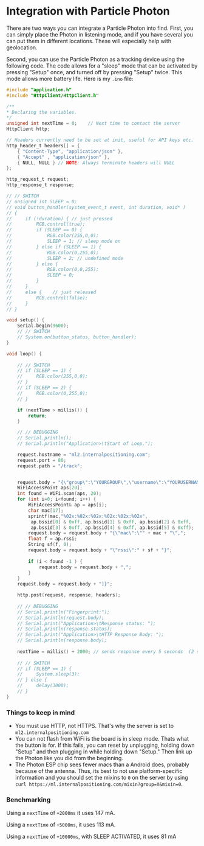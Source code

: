 # Integration with Particle Photon

There are two ways you can integrate a Particle Photon into find. First, you can simply place the Photon in listening mode, and if you have several you can put them in different locations. These will especially help with geolocation.

Second, you can use the Particle Photon as a tracking device using the following code. The code allows for a "sleep" mode that can be activated by pressing "Setup" once, and turned off by pressing "Setup" twice. This mode allows more battery life.
Here is my `.ino` file:

```c
#include "application.h"
#include "HttpClient/HttpClient.h"

/**
* Declaring the variables.
*/
unsigned int nextTime = 0;    // Next time to contact the server
HttpClient http;

// Headers currently need to be set at init, useful for API keys etc.
http_header_t headers[] = {
    { "Content-Type", "application/json" },
    { "Accept" , "application/json" },
    { NULL, NULL } // NOTE: Always terminate headers will NULL
};

http_request_t request;
http_response_t response;

// // SWITCH
// unsigned int SLEEP = 0;
// void button_handler(system_event_t event, int duration, void* )
// {
//     if (!duration) { // just pressed
//         RGB.control(true);
//         if (SLEEP == 0) {
//             RGB.color(255,0,0);
//             SLEEP = 1; // sleep mode on
//         } else if (SLEEP == 1) {
//             RGB.color(0,255,0);
//             SLEEP = 2; // undefined mode
//         } else {
//             RGB.color(0,0,255);
//             SLEEP = 0;
//         }
//     }
//     else {    // just released
//         RGB.control(false);
//     }
// }

void setup() {
    Serial.begin(9600);
    // // SWITCH
    // System.on(button_status, button_handler);
}

void loop() {
    
    // // SWITCH
    // if (SLEEP == 1) {
    //     RGB.color(255,0,0);
    // }
    // if (SLEEP == 2) {
    //     RGB.color(0,255,0);
    // }

    if (nextTime > millis()) {
        return;
    }

    // // DEBUGGING
    // Serial.println();
    // Serial.println("Application>\tStart of Loop.");

    request.hostname = "ml2.internalpositioning.com";
    request.port = 80;
    request.path = "/track";


    request.body = "{\"group\":\"YOURGROUP\",\"username\":\"YOURUSERNAME\",\"location\":\"YOURLOCATION\",\"wifi-fingerprint\":[";
    WiFiAccessPoint aps[20];
    int found = WiFi.scan(aps, 20);
    for (int i=0; i<found; i++) {
        WiFiAccessPoint& ap = aps[i];
        char mac[17];
        sprintf(mac,"%02x:%02x:%02x:%02x:%02x:%02x",
         ap.bssid[0] & 0xff, ap.bssid[1] & 0xff, ap.bssid[2] & 0xff,
         ap.bssid[3] & 0xff, ap.bssid[4] & 0xff, ap.bssid[5] & 0xff);
        request.body = request.body + "{\"mac\":\"" + mac + "\",";
        float f = ap.rssi;
        String sf(f, 0);
        request.body = request.body + "\"rssi\":" + sf + "}";
        
        if (i < found -1 ) {
            request.body = request.body + ",";
        }
    }
    request.body = request.body + "]}";

    http.post(request, response, headers);
    
    // // DEBUGGING
    // Serial.println("Fingerprint:");
    // Serial.println(request.body);
    // Serial.print("Application>\tResponse status: ");
    // Serial.println(response.status);
    // Serial.print("Application>\tHTTP Response Body: ");
    // Serial.println(response.body);
    
    nextTime = millis() + 2000; // sends response every 5 seconds  (2 sec delay + ~3 sec for gathering signals)
    
    // // SWITCH
    // if (SLEEP == 1) {
    //     System.sleep(3);
    // } else {
    //     delay(3000);
    // }
}
```

### Things to keep in mind

- You must use HTTP, not HTTPS. That's why the server is set to `ml2.internalpositioning.com`
- You can not flash from WiFi is the board is in sleep mode. Thats what the button is for. If this fails, you can reset by unplugging, holding down "Setup" and then plugging in while holding down "Setup." Then link up the Photon like you did from the beginning.
- The Photon ESP chip sees fewer macs than a Android does, probably because of the antenna. Thus, its best to not use platform-specific information and you should set the mixins to `0` on the server by using `curl https://ml.internalpositioning.com/mixin?group=X&mixin=0`.


### Benchmarking

Using a `nextTime` of `+2000ms` it uses 147 mA.

Using a `nextTime` of `+5000ms`, it uses 113 mA.

Using a `nextTime` of `+10000ms`, with SLEEP ACTIVATED, it uses 81 mA
